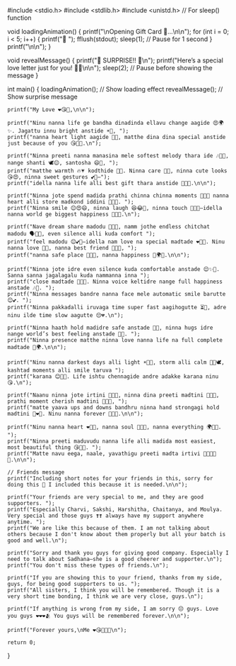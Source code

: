 #include <stdio.h>
#include <stdlib.h>
#include <unistd.h>  // For sleep() function

void loadingAnimation() {
    printf("\nOpening Gift Card 🎁...\n\n");
    for (int i = 0; i < 5; i++) {
        printf("💖 ");
        fflush(stdout);
        sleep(1);  // Pause for 1 second
    }
    printf("\n\n");
}

void revealMessage() {
    printf("🎊 SURPRISE!! 🎊\n");
    printf("Here’s a special love letter just for you! 💌💞\n\n");
    sleep(2);  // Pause before showing the message
}

int main() {
    loadingAnimation();  // Show loading effect
    revealMessage();  // Show surprise message

    printf("My Love ❤️😘💞,\n\n");
    
    printf("Ninu nanna life ge bandha dinadinda ellavu change aagide 😍🌍✨. Jagattu innu bright anstide ☀️🌈, ");
    printf("nanna heart light aagide 💖💓, matthe dina dina special anstide just because of you 😘🥰💘.\n");
    
    printf("Ninna preeti nanna manasina mele softest melody thara ide 🎶🎵💞, nange shanti 🕊️😌, santosha 😄🥳, ");
    printf("matthe warmth 🔥💗 kodthide 🤗💖. Ninna care 🤲💕, ninna cute looks 😘😍, ninna sweet gestures 💕🎁—");
    printf("idella nanna life alli best gift thara anstide 🎊🎉💝.\n\n");

    printf("Ninna jote spend madida prathi chinna chinna moments 📸💞🎀 nanna heart alli store madkond iddini 🥰💖💘. ");
    printf("Ninna smile 😊😍😄, ninna laugh 😆😂🤣, ninna touch 🤝💑🤗—idella nanna world ge biggest happiness 🎇🎆💝.\n");
    
    printf("Nave dream share madodu 💭✨🌟, namm jothe endless chitchat madodu 🗣️💬🎶, even silence alli kuda comfort ");
    printf("feel madodu 😌💕🤗—idella nam love na special madtade ❤️🌈💑. Ninu nanna love 💖💘, nanna best friend 🤗👫💞, ");
    printf("nanna safe place 🏡💖🤍, nanna happiness 🥰🌍🎊.\n\n");

    printf("Ninna jote idre even silence kuda comfortable anstade 😌✨💫. Sanna sanna jagalagalu kuda nammanna inna ");
    printf("close madtade 💏💑🤗. Ninna voice keltidre nange full happiness anstade 🎶💖. ");
    printf("Ninna messages bandre nanna face mele automatic smile barutte 😊💕. ");
    printf("Ninna pakkadalli iruvaga time super fast aagihogutte ⏳💞, adre ninu ilde time slow aagutte 😔💔.\n");

    printf("Ninna haath hold madidre safe anstade 🤝💖, ninna hugs idre nange world’s best feeling anstade 🤗💘. ");
    printf("Ninna presence matthe ninna love nanna life na full complete madtade 🥰🌍.\n\n");

    printf("Ninu nanna darkest days alli light ☀️🌟💖, storm alli calm 🌈💖🕊️, kashtad moments alli smile taruva ");
    printf("karana 😊💝💑. Life ishtu chennagide andre adakke karana ninu 😘.\n");

    printf("Naanu ninna jote irtini 🤝💞💖, ninna dina preeti madtini 💝🥰💘, prathi moment cherish madtini 🎊🎁🎀, ");
    printf("matte yaava ups and downs bandhru ninna hand strongagi hold madtini 🤝❤️💑. Ninu nanna forever 💑💖💞.\n\n");

    printf("Ninu nanna heart ❤️💓💘, nanna soul 💫✨🌟, nanna everything 🌍💞💝. ");
    printf("Ninna preeti maduvudu nanna life alli madida most easiest, most beautiful thing 😘💖💘. ");
    printf("Matte navu eega, naale, yavathigu preeti madta irtivi 💑💞💝💖💘.\n\n");

    // Friends message
    printf("Including short notes for your friends in this, sorry for doing this 🙏 I included this because it is needed.\n\n");

    printf("Your friends are very special to me, and they are good supporters. ");
    printf("Especially Charvi, Sakshi, Harshitha, Chaitanya, and Moulya. Very special and those guys ❣️❣️ always have my support anywhere anytime. ");
    printf("We are like this because of them. I am not talking about others because I don't know about them properly but all your batch is good and well.\n");
    
    printf("Sorry and thank you guys for giving good company. Especially I need to talk about Sadhana—she is a good cheerer and supporter.\n");
    printf("You don't miss these types of friends.\n");
    
    printf("If you are showing this to your friend, thanks from my side, guys, for being good supporters to us. ");
    printf("All sisters, I think you will be remembered. Though it is a very short time bonding, I think we are very close, guys.\n");

    printf("If anything is wrong from my side, I am sorry 😔 guys. Love you guys ❤️❤️❤️🫂 You guys will be remembered forever.\n\n");

    printf("Forever yours,\nMe ❤️😘💖💞💘\n");

    return 0;
}
